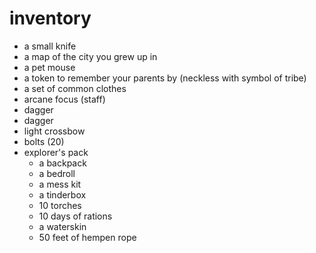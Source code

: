 # inventory

- a small knife
- a map of the city you grew up in
- a pet mouse
- a token to remember your parents by (neckless with symbol of tribe)
- a set of common clothes
- arcane focus (staff)
- dagger
- dagger
- light crossbow
- bolts (20)
- explorer's pack
  - a backpack
  - a bedroll
  - a mess kit
  - a tinderbox
  - 10 torches
  - 10 days of rations
  - a waterskin
  - 50 feet of hempen rope
